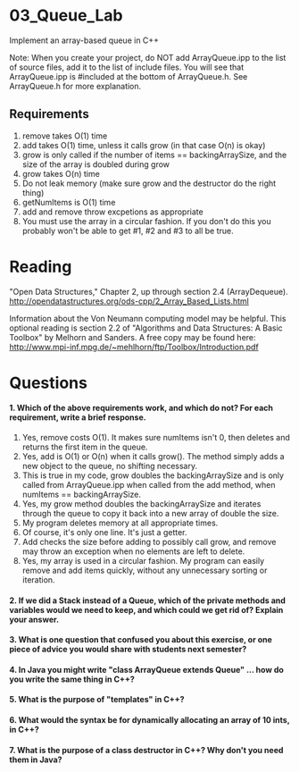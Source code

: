 03_Queue_Lab
============

Implement an array-based queue in C++

Note: When you create your project, do NOT add ArrayQueue.ipp to the list of source files, add it to the list of include files. You will see that ArrayQueue.ipp is #included at the bottom of ArrayQueue.h. See ArrayQueue.h for more explanation.

Requirements
------------

1. remove takes O(1) time
2. add takes O(1) time, unless it calls grow (in that case O(n) is okay)
3. grow is only called if the number of items == backingArraySize, and the size of the array is doubled during grow
4. grow takes O(n) time
5. Do not leak memory (make sure grow and the destructor do the right thing)
6. getNumItems is O(1) time
7. add and remove throw excpetions as appropriate
8. You must use the array in a circular fashion. If you don't do this you probably won't be able to get #1, #2 and #3 to all be true.

Reading
=======
"Open Data Structures," Chapter 2, up through section 2.4 (ArrayDequeue). http://opendatastructures.org/ods-cpp/2_Array_Based_Lists.html

Information about the Von Neumann computing model may be helpful. This optional reading is section 2.2 of "Algorithms and Data Structures: A Basic Toolbox" by Melhorn and Sanders. A free copy may be found here: http://www.mpi-inf.mpg.de/~mehlhorn/ftp/Toolbox/Introduction.pdf

Questions
=========

#### 1. Which of the above requirements work, and which do not? For each requirement, write a brief response.

1. Yes, remove costs O(1). It makes sure numItems isn't 0, then deletes and returns the first item in the queue.
2. Yes, add is O(1) or O(n) when it calls grow(). The method simply adds a new object to the queue, no shifting necessary.
3. This is true in my code, grow doubles the backingArraySize and is only called from ArrayQueue.ipp when called from the add method, when numItems == backingArraySize.
4. Yes, my grow method doubles the backingArraySize and iterates through the queue to copy it back into a new array of double the size.
5. My program deletes memory at all appropriate times.
6. Of course, it's only one line. It's just a getter.
7. Add checks the size before adding to possibly call grow, and remove may throw an exception when no elements are left to delete.
8. Yes, my array is used in a circular fashion. My program can easily remove and add items quickly, without any unnecessary sorting or iteration.

#### 2. If we did a Stack instead of a Queue, which of the private methods and variables would we need to keep, and which could we get rid of? Explain your answer.


#### 3. What is one question that confused you about this exercise, or one piece of advice you would share with students next semester?


#### 4. In Java you might write "class ArrayQueue extends Queue" ... how do you write the same thing in C++?


#### 5. What is the purpose of "templates" in C++?


#### 6. What would the syntax be for dynamically allocating an array of 10 ints, in C++?


#### 7. What is the purpose of a class destructor in C++? Why don't you need them in Java?
